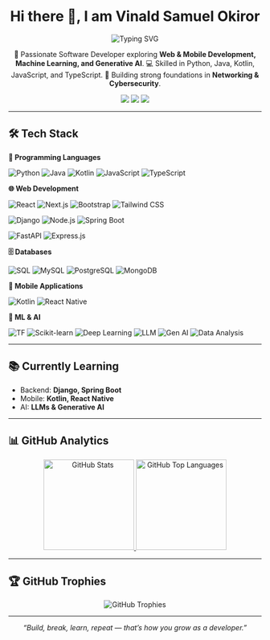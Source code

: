 <h1 align="center">Hi there 👋, I am Vinald Samuel Okiror</h1>

<div align="center">
  <img src="https://readme-typing-svg.herokuapp.com?font=Poppins&size=28&duration=3000&pause=1000&color=2E9FD1&center=true&vCenter=true&width=600&lines=Software+Developer;Full+Stack+Engineer;Mobile+App+Developer;ML+%26+AI;Problem+Solver;Quick+Learner" alt="Typing SVG" />
</div>

<p align="center">
🚀 Passionate Software Developer exploring <b>Web & Mobile Development, Machine Learning, and Generative AI</b>.  
💻 Skilled in Python, Java, Kotlin, JavaScript, and TypeScript.  
🔐 Building strong foundations in <b>Networking & Cybersecurity</b>.
</p>

<div align="center">
  <a href="mailto:okiror1vinald@gmail.com"><img src="https://img.shields.io/badge/Email-D14836?style=for-the-badge&logo=gmail&logoColor=white"/></a>
  <a href="https://linkedin.com/in/okiror-samuel-vinald-91a978254"><img src="https://img.shields.io/badge/LinkedIn-0077B5?style=for-the-badge&logo=linkedin&logoColor=white"/></a>
  <a href="https://vinald.github.io"><img src="https://img.shields.io/badge/Portfolio-FF7139?style=for-the-badge&logo=firefox-browser&logoColor=white"/></a>
</div>

---

## 🛠 Tech Stack

**📝 Programming Languages**

![Python](https://img.shields.io/badge/Python-3776AB?style=for-the-badge&logo=python&logoColor=white)
![Java](https://img.shields.io/badge/Java-007396?style=for-the-badge&logo=openjdk&logoColor=white)
![Kotlin](https://img.shields.io/badge/Kotlin-7F52FF?style=for-the-badge&logo=kotlin&logoColor=white)
![JavaScript](https://img.shields.io/badge/JavaScript-F7DF1E?style=for-the-badge&logo=javascript&logoColor=black)
![TypeScript](https://img.shields.io/badge/TypeScript-3178C6?style=for-the-badge&logo=typescript&logoColor=white)

**🌐 Web Development**  

![React](https://img.shields.io/badge/React-61DAFB?style=for-the-badge&logo=react&logoColor=black)
![Next.js](https://img.shields.io/badge/Next.js-000000?style=for-the-badge&logo=nextdotjs&logoColor=white)
![Bootstrap](https://img.shields.io/badge/Bootstrap-563D7C?style=for-the-badge&logo=bootstrap&logoColor=white)
![Tailwind CSS](https://img.shields.io/badge/Tailwind_CSS-38B2AC?style=for-the-badge&logo=tailwindcss&logoColor=white)

![Django](https://img.shields.io/badge/Django-092E20?style=for-the-badge&logo=django&logoColor=white)
![Node.js](https://img.shields.io/badge/Node.js-339933?style=for-the-badge&logo=nodedotjs&logoColor=white)
![Spring Boot](https://img.shields.io/badge/Spring%20Boot-6DB33F?style=for-the-badge&logo=spring&logoColor=white)

![FastAPI](https://img.shields.io/badge/FastAPI-009688?style=for-the-badge&logo=fastapi&logoColor=white)
![Express.js](https://img.shields.io/badge/Express.js-404d59?style=for-the-badge&logo=express&logoColor=white)


**🗄️ Databases**

![SQL](https://img.shields.io/badge/SQL-4479A1?style=for-the-badge&logo=sql&logoColor=white)
![MySQL](https://img.shields.io/badge/MySQL-4479A1?style=for-the-badge&logo=mysql&logoColor=white)
![PostgreSQL](https://img.shields.io/badge/PostgreSQL-4169E1?style=for-the-badge&logo=postgresql&logoColor=white)
![MongoDB](https://img.shields.io/badge/MongoDB-47A248?style=for-the-badge&logo=mongodb&logoColor=white)

**📱 Mobile Applications** 

![Kotlin](https://img.shields.io/badge/Kotlin-0095D5?style=for-the-badge&logo=kotlin&logoColor=white)
![React Native](https://img.shields.io/badge/React%20Native-20232A?style=for-the-badge&logo=react&logoColor=61DAFB)

**🤖 ML & AI**  

![TF](https://img.shields.io/badge/TensorFlow-FF6F00?style=for-the-badge&logo=tensorflow&logoColor=white)
![Scikit-learn](https://img.shields.io/badge/Scikit--learn-F7931E?style=for-the-badge&logo=scikit-learn&logoColor=white)
![Deep Learning](https://img.shields.io/badge/Deep_Learning-FF1493?style=for-the-badge&logo=ai&logoColor=white)
![LLM](https://img.shields.io/badge/LLM-000000?style=for-the-badge&logo=openai&logoColor=white)
![Gen AI](https://img.shields.io/badge/Generative_AI-FF4500?style=for-the-badge&logo=openai&logoColor=white)
![Data Analysis](https://img.shields.io/badge/Data_Analysis-1D72B8?style=for-the-badge&logo=tableau&logoColor=white)

---

## 📚 Currently Learning
- Backend: **Django, Spring Boot**  
- Mobile: **Kotlin, React Native**  
- AI: **LLMs & Generative AI**  

---

## 📊 GitHub Analytics  

<div align="center">
  <a href="https://github.com/vinald">
    <img height="180em" src="https://github-readme-stats-eight-theta.vercel.app/api?username=vinald&show_icons=true&theme=radical&include_all_commits=true&count_private=true" alt="GitHub Stats"/>
    <img height="180em" src="https://github-readme-stats-eight-theta.vercel.app/api/top-langs/?username=vinald&layout=compact&langs_count=12&theme=radical" alt="GitHub Top Languages"/>
  </a>
</div>

---

## 🏆 GitHub Trophies  
<p align="center">
  <img src="https://github-profile-trophy.vercel.app/?username=vinald&theme=onedark&row=1&column=8&no-frame=true&margin-w=5" alt="GitHub Trophies" />
</p>

---

<p align="center"><i>“Build, break, learn, repeat — that’s how you grow as a developer.”</i></p>
